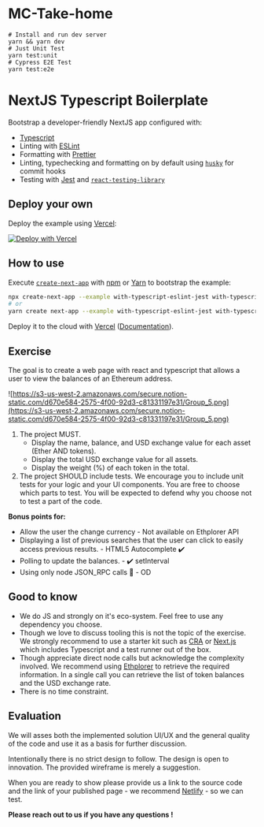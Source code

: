 # MC-Take-home

```
# Install and run dev server
yarn && yarn dev
# Just Unit Test 
yarn test:unit
# Cypress E2E Test
yarn test:e2e
```

# NextJS Typescript Boilerplate

Bootstrap a developer-friendly NextJS app configured with:

- [Typescript](https://www.typescriptlang.org/)
- Linting with [ESLint](https://eslint.org/)
- Formatting with [Prettier](https://prettier.io/)
- Linting, typechecking and formatting on by default using [`husky`](https://github.com/typicode/husky) for commit hooks
- Testing with [Jest](https://jestjs.io/) and [`react-testing-library`](https://testing-library.com/docs/react-testing-library/intro)

## Deploy your own

Deploy the example using [Vercel](https://vercel.com):

[![Deploy with Vercel](https://vercel.com/button)](https://vercel.com/import/project?template=https://github.com/vercel/next.js/tree/canary/examples/with-typescript-eslint-jest)

## How to use

Execute [`create-next-app`](https://github.com/vercel/next.js/tree/canary/packages/create-next-app) with [npm](https://docs.npmjs.com/cli/init) or [Yarn](https://yarnpkg.com/lang/en/docs/cli/create/) to bootstrap the example:

```bash
npx create-next-app --example with-typescript-eslint-jest with-typescript-eslint-jest-app
# or
yarn create next-app --example with-typescript-eslint-jest with-typescript-eslint-jest-app
```

Deploy it to the cloud with [Vercel](https://vercel.com/import?filter=next.js&utm_source=github&utm_medium=readme&utm_campaign=next-example) ([Documentation](https://nextjs.org/docs/deployment)).






## Exercise

The goal is to create a web page with react and typescript that allows a user to view the balances of an Ethereum address.

![https://s3-us-west-2.amazonaws.com/secure.notion-static.com/d670e584-2575-4f00-92d3-c81331197e31/Group_5.png](https://s3-us-west-2.amazonaws.com/secure.notion-static.com/d670e584-2575-4f00-92d3-c81331197e31/Group_5.png)

1. The project MUST.
    - Display the name, balance, and USD exchange value for each asset (Ether AND tokens).
    - Display the total USD exchange value for all assets.
    - Display the weight (%) of each token in the total.
2. The project SHOULD include tests. 
We encourage you to include unit tests for your logic and your UI components. You are free to choose which parts to test. You will be expected to defend why you choose not to test a part of the code.

**Bonus points for:**

- Allow the user the change currency - Not available on Ethplorer API
- Displaying a list of previous searches that the user can click to easily access previous results. - HTML5 Autocomplete ✔️
- Polling to update the balances. - ✔️ setInterval
- Using only node JSON_RPC calls 💪 - OD

## Good to know

- We do JS and strongly on it's eco-system. Feel free to use any dependency you choose.
- Though we love to discuss tooling this is not the topic of the exercise. We strongly recommend to use a starter kit such as [CRA](https://github.com/facebook/create-react-app) or [Next.js](https://nextjs.org/) which includes Typescript and a test runner out of the box.
- Though appreciate direct node calls but acknowledge the complexity involved. We recommend using [Ethplorer](https://github.com/EverexIO/Ethplorer/wiki/Ethplorer-API) to retrieve the required information. In a single call you can retrieve the list of token balances and the USD exchange rate.
- There is no time constraint.

## Evaluation

We will asses both the implemented solution UI/UX and the general quality of the code and use it as a basis for further discussion.

Intentionally there is no strict design to follow. The design is open to innovation. The provided wireframe is merely a suggestion.

When you are ready to show please provide us a link to the source code and the link of your published page - we recommend [Netlify](http://netlify.com/) - so we can test.

**Please reach out to us if you have any questions !**